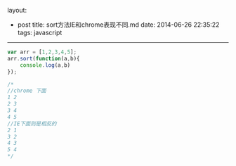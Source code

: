 ﻿layout:
  - post
title: sort方法IE和chrome表现不同.md
date: 2014-06-26 22:35:22
tags: javascript
---

```javascript
var arr = [1,2,3,4,5];
arr.sort(function(a,b){
	console.log(a,b)
});

/*
//chrome 下面
1 2
2 3
3 4
4 5
//IE下面则是相反的
2 1
3 2
4 3
5 4
*/
```